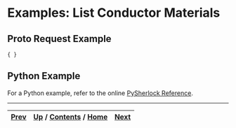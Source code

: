 # Examples: List Conductor Materials

## Proto Request Example

    
    
    { }

## Python Example

For a Python example, refer to the online [PySherlock
Reference](https://sherlock.docs.pyansys.com/version/stable/api/index.md).

* * *

[Prev](ch01s10s07s02.md) | [Up](ch01s10s07.md) / [Contents](index.md) / [Home](../../index.htm)|  [Next](ch01s10s08.md)  
---|---|---

